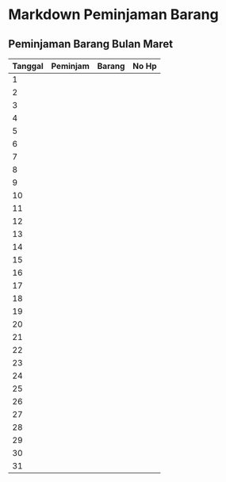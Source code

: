 # Markdown Peminjaman Barang

<link rel="stylesheet" href="https://cdnjs.cloudflare.com/ajax/libs/KaTeX/0.5.1/katex.min.css">

<link rel="stylesheet" href="https://cdn.jsdelivr.net/github-markdown-css/2.2.1/github-markdown.css"/>

## Peminjaman Barang Bulan Maret

| Tanggal | Peminjam | Barang | No Hp |
| ------- | -------- | ------ | ----- |
| 1       |          |
| 2       |          |
| 3       |          |
| 4       |          |
| 5       |          |
| 6       |          |
| 7       |          |
| 8       |          |
| 9       |          |
| 10      |          |
| 11      |          |
| 12      |          |
| 13      |          |
| 14      |          |
| 15      |          |
| 16      |          |
| 17      |          |
| 18      |          |
| 19      |          |
| 20      |          |
| 21      |          |
| 22      |          |
| 23      |          |
| 24      |          |
| 25      |          |
| 26      |          |
| 27      |          |
| 28      |          |
| 29      |          |
| 30      |          |
| 31      |          |

<!-- ## Links

[link text](http://dev.nodeca.com)

[link with title](http://nodeca.github.io/pica/demo/ "title text!")

Autoconverted link https://github.com/nodeca/pica (enable linkify to see)

## Images

![Minion](https://octodex.github.com/images/minion.png)
![Stormtroopocat](https://octodex.github.com/images/stormtroopocat.jpg "The Stormtroopocat")

Like links, Images also have a footnote style syntax

![Alt text][id]

With a reference later in the document defining the URL location:

[id]: https://octodex.github.com/images/dojocat.jpg "The Dojocat" -->
